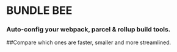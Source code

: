 # BUNDLE BEE

### Auto-config your webpack, parcel & rollup build tools. 

##Compare which ones are faster, smaller and more streamlined.
